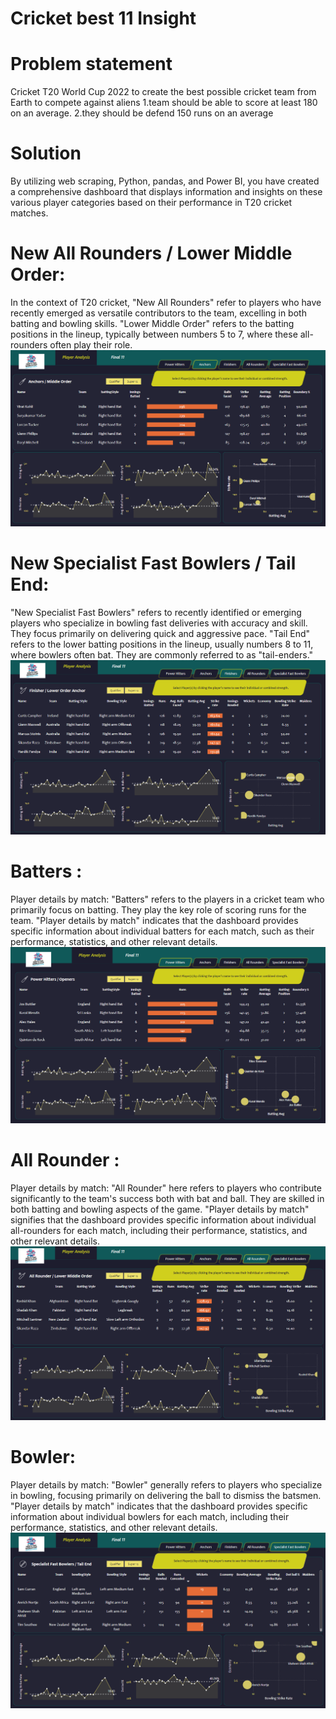 # Cricket best 11 Insight

# Problem statement 
 Cricket T20 World Cup 2022 to create the best possible cricket team from Earth to compete against aliens
1.team should be able to score at least  180 on an average.
2.they should be defend 150 runs on an average 
# Solution 
By utilizing web scraping, Python, pandas, and Power BI, you have created a comprehensive dashboard that displays information and insights on these various player categories based on their performance in T20 cricket matches.
# New All Rounders / Lower Middle Order: 
In the context of T20 cricket, "New All Rounders" refer to players who have recently emerged as versatile contributors to the team, excelling in both batting and bowling skills. "Lower Middle Order" refers to the batting positions in the lineup, typically between numbers 5 to 7, where these all-rounders often play their role.
![anchors](https://github.com/charan9874/Cricket_11_Best_Insights/blob/main/Images/Screenshot%202024-05-30%20235726.png)
# New Specialist Fast Bowlers / Tail End: 
"New Specialist Fast Bowlers" refers to recently identified or emerging players who specialize in bowling fast deliveries with accuracy and skill. They focus primarily on delivering quick and aggressive pace. "Tail End" refers to the lower batting positions in the lineup, usually numbers 8 to 11, where bowlers often bat. They are commonly referred to as "tail-enders."
![finishers ](https://github.com/charan9874/Cricket_11_Best_Insights/blob/main/Images/Screenshot%202024-05-30%20235759.png)
# Batters :
Player details by match: "Batters" refers to the players in a cricket team who primarily focus on batting. They play the key role of scoring runs for the team. "Player details by match" indicates that the dashboard provides specific information about individual batters for each match, such as their performance, statistics, and other relevant details.
![Power Hitter ](https://github.com/charan9874/Cricket_11_Best_Insights/blob/main/Images/Screenshot%202024-05-31%20005218.png)
# All Rounder :
Player details by match: "All Rounder" here refers to players who contribute significantly to the team's success both with bat and ball. They are skilled in both batting and bowling aspects of the game. "Player details by match" signifies that the dashboard provides specific information about individual all-rounders for each match, including their performance, statistics, and other relevant details.
![all rounder ](https://github.com/charan9874/Cricket_11_Best_Insights/blob/main/Images/Screenshot%202024-05-30%20235824.png)
# Bowler:
Player details by match: "Bowler" generally refers to players who specialize in bowling, focusing primarily on delivering the ball to dismiss the batsmen. "Player details by match" indicates that the dashboard provides specific information about individual bowlers for each match, including their performance, statistics, and other relevant details.
![specialist fast bowler ](https://github.com/charan9874/Cricket_11_Best_Insights/blob/main/Images/Screenshot%202024-05-30%20235846.png)

